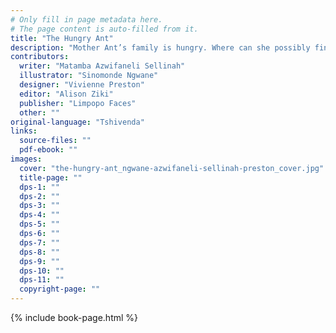 ```yaml
---
# Only fill in page metadata here.
# The page content is auto-filled from it.
title: "The Hungry Ant"
description: "Mother Ant’s family is hungry. Where can she possibly find food to feed her hungry children?"
contributors:
  writer: "Matamba Azwifaneli Sellinah"
  illustrator: "Sinomonde Ngwane"
  designer: "Vivienne Preston"
  editor: "Alison Ziki"
  publisher: "Limpopo Faces"
  other: ""
original-language: "Tshivenda"
links:
  source-files: ""
  pdf-ebook: ""
images:
  cover: "the-hungry-ant_ngwane-azwifaneli-sellinah-preston_cover.jpg"
  title-page: ""
  dps-1: ""
  dps-2: ""
  dps-3: ""
  dps-4: ""
  dps-5: ""
  dps-6: ""
  dps-7: ""
  dps-8: ""
  dps-9: ""
  dps-10: ""
  dps-11: ""
  copyright-page: ""
---
```


{% include book-page.html %}




